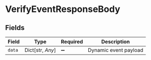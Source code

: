 # VerifyEventResponseBody


## Fields

| Field                 | Type                  | Required              | Description           |
| --------------------- | --------------------- | --------------------- | --------------------- |
| `data`                | Dict[str, *Any*]      | :heavy_minus_sign:    | Dynamic event payload |